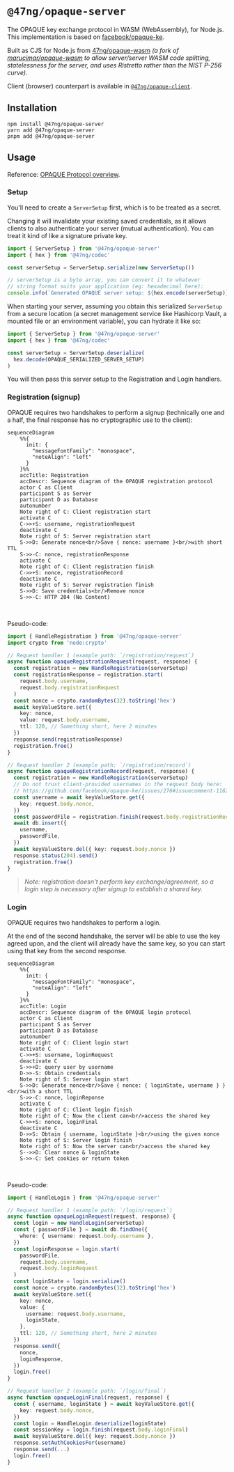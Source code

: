 # `@47ng/opaque-server`

The OPAQUE key exchange protocol in WASM (WebAssembly), for Node.js.
This implementation is based on [facebook/opaque-ke](https://github.com/facebook/opaque-ke).

Built as CJS for Node.js from [47ng/opaque-wasm](https://github.com/47ng/opaque-wasm/tree/fork/47ng-opaque/do-not-merge-to-upstream)
_(a fork of [marucjmar/opaque-wasm](https://github.com/marucjmar/opaque-wasm)
to allow server/server WASM code splitting, statelessness for the server, and uses Ristretto rather than the NIST P-256 curve)_.

Client (browser) counterpart is available in [`@47ng/opaque-client`](https://npmjs.com/package/@47ng/opaque-client).

## Installation

```
npm install @47ng/opaque-server
yarn add @47ng/opaque-server
pnpm add @47ng/opaque-server
```

## Usage

Reference: [OPAQUE Protocol overview](https://www.ietf.org/archive/id/draft-irtf-cfrg-opaque-09.html#name-protocol-overview).

### Setup

You'll need to create a `ServerSetup` first, which is to be treated as a secret.

Changing it will invalidate your existing saved credentials, as it allows
clients to also authenticate your server (mutual authentication).
You can treat it kind of like a signature private key.

```ts
import { ServerSetup } from '@47ng/opaque-server'
import { hex } from '@47ng/codec'

const serverSetup = ServerSetup.serialize(new ServerSetup())

// serverSetup is a byte array, you can convert it to whatever
// string format suits your application (eg: hexadecimal here):
console.info(`Generated OPAQUE server setup: ${hex.encode(serverSetup)}`)
```

When starting your server, assuming you obtain this serialized `ServerSetup`
from a secure location (a secret management service like Hashicorp Vault,
a mounted file or an environment variable), you can hydrate it like so:

```ts
import { ServerSetup } from '@47ng/opaque-server'
import { hex } from '@47ng/codec'

const serverSetup = ServerSetup.deserialize(
  hex.decode(OPAQUE_SERIALIZED_SERVER_SETUP)
)
```

You will then pass this server setup to the Registration and Login handlers.

### Registration (signup)

OPAQUE requires two handshakes to perform a signup (technically one and a half,
the final response has no cryptographic use to the client):

```mermaid
sequenceDiagram
    %%{
      init: {
        "messageFontFamily": "monospace",
        "noteAlign": "left"
      }
    }%%
    accTitle: Registration
    accDescr: Sequence diagram of the OPAQUE registration protocol
    actor C as Client
    participant S as Server
    participant D as Database
    autonumber
    Note right of C: Client registration start
    activate C
    C->>+S: username, registrationRequest
    deactivate C
    Note right of S: Server registration start
    S->>D: Generate nonce<br/>Save { nonce: username }<br/>with short TTL
    S->>-C: nonce, registrationResponse
    activate C
    Note right of C: Client registration finish
    C->>+S: nonce, registrationRecord
    deactivate C
    Note right of S: Server registration finish
    S->>D: Save credentials<br/>Remove nonce
    S->>-C: HTTP 204 (No Content)
```

<br/>

Pseudo-code:

```ts
import { HandleRegistration } from '@47ng/opaque-server'
import crypto from 'node:crypto'

// Request handler 1 (example path: `/registration/request`)
async function opaqueRegistrationRequest(request, response) {
  const registration = new HandleRegistration(serverSetup)
  const registrationResponse = registration.start(
    request.body.username,
    request.body.registrationRequest
  )
  const nonce = crypto.randomBytes(32).toString('hex')
  await keyValueStore.set({
    key: nonce,
    value: request.body.username,
    ttl: 120, // Something short, here 2 minutes
  })
  response.send(registrationResponse)
  registration.free()
}

// Request handler 2 (example path: `/registration/record`)
async function opaqueRegistrationRecord(request, response) {
  const registration = new HandleRegistration(serverSetup)
  // Do not trust client-provided usernames in the request body here:
  // https://github.com/facebook/opaque-ke/issues/276#issuecomment-1162609521
  const username = await keyValueStore.get({
    key: request.body.nonce,
  })
  const passwordFile = registration.finish(request.body.registrationRecord)
  await db.insert({
    username,
    passwordFile,
  })
  await keyValueStore.del({ key: request.body.nonce })
  response.status(204).send()
  registration.free()
}
```

> _Note: registration doesn't perform key exchange/agreement,
> so a login step is necessary after signup to establish a shared key._

### Login

OPAQUE requires two handshakes to perform a login.

At the end of the second handshake, the server will be able to use the key
agreed upon, and the client will already have the same key, so you can start
using that key from the second response.

```mermaid
sequenceDiagram
    %%{
      init: {
        "messageFontFamily": "monospace",
        "noteAlign": "left"
      }
    }%%
    accTitle: Login
    accDescr: Sequence diagram of the OPAQUE login protocol
    actor C as Client
    participant S as Server
    participant D as Database
    autonumber
    Note right of C: Client login start
    activate C
    C->>+S: username, loginRequest
    deactivate C
    S->>+D: query user by username
    D->>-S: Obtain credentials
    Note right of S: Server login start
    S->>D: Generate nonce<br/>Save { nonce: { loginState, username } }<br/>with a short TTL
    S->>-C: nonce, loginReponse
    activate C
    Note right of C: Client login finish
    Note right of C: Now the client can<br/>access the shared key
    C->>+S: nonce, loginFinal
    deactivate C
    D->>S: Obtain { username, loginState }<br/>using the given nonce
    Note right of S: Server login finish
    Note right of S: Now the server can<br/>access the shared key
    S-->>D: Clear nonce & loginState
    S->>-C: Set cookies or return token
```

<br/>

Pseudo-code:

```ts
import { HandleLogin } from '@47ng/opaque-server'

// Request handler 1 (example path: `/login/request`)
async function opaqueLoginRequest(request, response) {
  const login = new HandleLogin(serverSetup)
  const { passwordFile } = await db.findOne({
    where: { username: request.body.username },
  })
  const loginResponse = login.start(
    passwordFile,
    request.body.username,
    request.body.loginRequest
  )
  const loginState = login.serialize()
  const nonce = crypto.randomBytes(32).toString('hex')
  await keyValueStore.set({
    key: nonce,
    value: {
      username: request.body.username,
      loginState,
    },
    ttl: 120, // Something short, here 2 minutes
  })
  response.send({
    nonce,
    loginResponse,
  })
  login.free()
}

// Request handler 2 (example path: `/login/final`)
async function opaqueLoginFinal(request, response) {
  const { username, loginState } = await keyValueStore.get({
    key: request.body.nonce,
  })
  const login = HandleLogin.deserialize(loginState)
  const sessionKey = login.finish(request.body.loginFinal)
  await keyValueStore.del({ key: request.body.nonce })
  response.setAuthCookiesFor(username)
  response.send(...)
  login.free()
}
```
